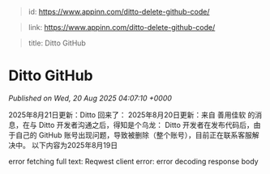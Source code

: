 > id: https://www.appinn.com/ditto-delete-github-code/

> link: https://www.appinn.com/ditto-delete-github-code/

> title: Ditto GitHub

# Ditto GitHub
_Published on Wed, 20 Aug 2025 04:07:10 +0000_

2025年8月21日更新：Ditto 回来了： 2025年8月20日更新：来自 善用佳软 的消息，在与 Ditto 开发者沟通之后，得知是个乌龙： Ditto 开发者在发布代码后，由于自己的 GitHub 账号出现问题，导致被删除（整个账号），目前正在联系客服解决中。 以下内容为2025年8月19日  
  

error fetching full text: Reqwest client error: error decoding response body
